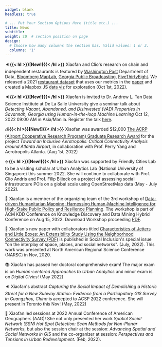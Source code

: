 ```yaml
---
widget: blank
headless: true

# ... Put Your Section Options Here (title etc.) ...
title: News
subtitle:
weight: 20  # section position on page
design:
  # Choose how many columns the section has. Valid values: 1 or 2.
  columns: '1'
---
```


:speaker:**{{< hl >}}[New!]{{< /hl >}}** Xiaofan and Clio's research on chain and independent restaurants is featured by [Washington Post](https://www.washingtonpost.com/business/2022/09/29/chain-restaurant-capitals/?pwapi_token=eyJ0eXAiOiJKV1QiLCJhbGciOiJIUzI1NiJ9.eyJzdWJpZCI6IjMxMTY0NDc1IiwicmVhc29uIjoiZ2lmdCIsIm5iZiI6MTY2NDUzNjIzMCwiaXNzIjoic3Vic2NyaXB0aW9ucyIsImV4cCI6MTY2NTc0NTgzMCwiaWF0IjoxNjY0NTM2MjMwLCJqdGkiOiJmZjlmZDI4Zi1lYjRmLTRmZGEtODY1NS0xNzlkNmZmYzlmYzkiLCJ1cmwiOiJodHRwczovL3d3dy53YXNoaW5ndG9ucG9zdC5jb20vYnVzaW5lc3MvMjAyMi8wOS8yOS9jaGFpbi1yZXN0YXVyYW50LWNhcGl0YWxzLyJ9._tx8XDmZWM4JI-p6dUyVioU7T6imoddZPJowNCS8ryE) Department of Data, [Bloomberg MapLab](https://www.bloomberg.com/news/newsletters/2021-06-16/maplab-how-many-chain-restaurants-are-in-your-city), [Georgia Public Broadcasting](https://www.gpb.org/news/2022/10/06/which-states-have-the-most-chain-restaurants-georgia-tech-researchers-map-it-out), [FiveThirtyEight](https://fivethirtyeight.com/features/the-datasets-were-looking-at-this-week-21/). We released a 2021 [restaurant dataset](https://github.com/friendlycities-gatech/chainness) that uses our metrics in the [paper](https://journals.sagepub.com/doi/full/10.1177/23998083211014896) and created a Mapbox JS [data viz](https://friendlycities-gatech.github.io/chainness/) for exploration (Oct 1st, 2022).

:speaker:**{{< hl >}}[New!]{{< /hl >}}** Xiaofan is invited to Dr. Andrew L. Tan Data Science Institute at De La Salle University give a seminar talk about _Detecting Vacant, Abandoned, and Disinvested (VAD) Properties in Savannah, Georgia using Human-in-the-loop Machine Learning_ Oct 12, 2022 09:00 AM in Asia/Manila. Register the talk [here](https://zoom.us/meeting/register/tJIvc-6hrzsqGdBncGp4K8n1vQTNbL6VqDLm).

:moneybag:**{{< hl >}}[New!]{{< /hl >}}** Xiaofan was awarded $12,000 [The ACRP (Airport Cooperative Research Program) Graduate Research Award](https://vsgc.odu.edu/acrpgraduateresearchawards/) for the project _Toward an Inclusive Aerotropolis: Critical Connectivity Analysis around Atlanta Airport_, in collaboration with Prof. Perry Yang and Aerotropolis Atlanta. (Aug 1st, 2022)

:airplane:**{{< hl >}}[New!]{{< /hl >}}** Xiaofan was supported by Friendly Cities Lab to be a visiting scholar at Urban Analytics Lab (National University of Singapore) this summer 2022. She will continue to collaborate with Prof. Clio Andris and Prof. Filip Bijieck on a project of assessing social infrastructure POIs on a global scale using OpenStreetMap data (May - July 2022).

:raised_hands: Xiaofan is a member of the organizing team of the 3rd workshop of [Data-driven Humanitarian Mapping: Harnessing Human-Machine Intelligence for High-Stake Public Policy and Resilience Planning](https://kdd-humanitarian-mapping.herokuapp.com/). The workshop is part of ACM KDD Conference on Knowledge Discovery and Data Mining Hybrid Conference on Aug 15, 2022. Download Workshop proceeding [PDF](https://dl.acm.org/doi/10.1145/3534678.3542918). 

:page_facing_up: Xiaofan's new paper with collaborators titled [Characteristics of Jetters and Little Boxes: An Extensibility Study Using the Neighborhood Connectivity Survey (PDF)](https://www.cogitatiopress.com/socialinclusion/article/view/5366) is published in Social Inclusion's special issue "on the interplay of space, places, and social networks". (July, 2022). This work was presented at North American Regional Science Conference (NARSC) in Nov, 2020. 

:books: Xiaofan has passed her doctoral comprehensive exam! The major exam is on _Human-centered Approaches to Urban Analytics_ and minor exam is on _Digital Civics_! (May 2022) 

:speaker: Xiaofan's abstract _Capturing the Social Impact of Demolishing a Historic Street for a New Subway Station: Evidence from a Participatory GIS Survey in Guangzhou, China_ is accepted to ACSP 2022 conference. She will present in Toronto this Nov! (May, 2022)

:raised_hands: Xiaofan led sessions at 2022 Annual Conference of American Geographers (AAG)! She not only presented her work _Spatial Social Network (SSN) Hot Spot Detection: Scan Methods for Non-Planar Networks_, but also the session chair at the session: _Advancing Spatial and Social Networks in GIS_ and the co-organizer at session: _Perspectives and Tensions in Urban Redevelopment_. (Feb, 2022). 

<!-- Xiaofan's new paper _Measuring McCities: Landscapes of chain and independent restaurants in the United States_ was published in Enviornmental Planning B: Urban Analytics and City Science (open access [here](https://www.xiaofanliang.com/publication/chainness/chainness.pdf)). This work was presented at GaTech College of Design Virtual Research Symposium on Point of Interest (April, 2021) and AAG (April, 2020).

Xiaofan's paper _A Review of Spatial Network Insights and Methods in the Context of Planning: Applications, Challenges, and Opportunities_ is published in a book chapter in the book Urban Informatics and Future Cities (open access [here](https://www.xiaofanliang.com/publication/review/review.pdf)). She also presents the paper at The 17th International Conference on CUPUM – Computational Urban Planning and Urban Management. (June, 2021).

Xiaofan founded the [Miaoqianzhi 'jie' Research Group](https://public.tableau.com/app/profile/lu.chen6557/viz/Miaoqianzhijie/Miaoqianzhijie), an activist research team based in Guangzhou that promotes public discourses and conducts quantitative and qualitative research around Miaoqianzhi 'jie' (a historic street that is planned to be demolished to build an additional metro station). (Nov 2020 - now).  -->

<!-- Xiaofan presented her work _A R Online Tutorial for Visualizing Spatial Social Networks_ at MoVis: Information Visualization of Geospatial Networks, Flows, and Movements Workshop at IEEE VIS. (Oct, 2020).

Xiaofan gave an invited talk on _Explaining Urban Scaling, Variances, and Economic Structure with Multiplex Networks in China_ at MIT Sustainable Urbanization Lab Internal Seminar. (Oct, 2020). 

Xiaofan presented her work _Measuring McCities: Quantifying ‘Chainness’ of Foodscape in the United States_ at The Annual Conference of American Association of Geographers. (April, 2020).   -->





